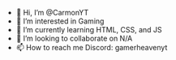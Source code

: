 - 👋 Hi, I’m @CarmonYT
- 👀 I’m interested in Gaming
- 🌱 I’m currently learning HTML, CSS, and JS
- 💞️ I’m looking to collaborate on N/A
- 📫 How to reach me Discord: gamerheavenyt

